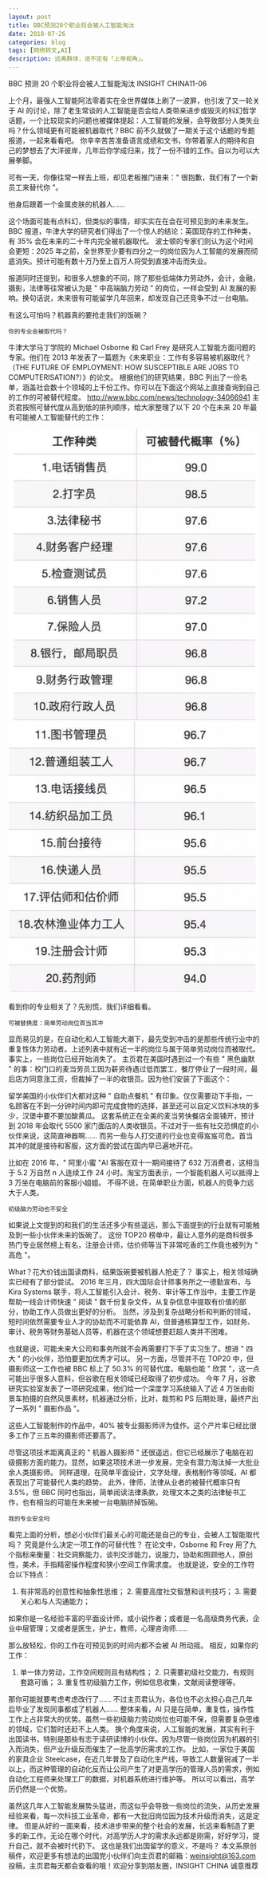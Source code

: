 ```yaml
---
layout: post
title: BBC预测20个职业将会被人工智能淘汰
date: 2018-07-26
categories: blog
tags: [网络转文,AI]
description: 远离群体，说不定有「上帝视角」。
---
```

BBC 预测 20 个职业将会被人工智能淘汰
INSIGHT CHINA11-06

上个月，最强人工智能阿法零着实在全世界媒体上刷了一波屏，也引发了又一轮关于 AI 的讨论，除了老生常谈的人工智能是否会给人类带来进步或毁灭的科幻哲学话题，一个比较现实的问题也被媒体提起：人工智能的发展，会导致部分人类失业吗？什么领域更有可能被机器取代？BBC 前不久就做了一期关于这个话题的专题报道，一起来看看吧。
你辛辛苦苦准备语言成绩和文书，你带着家人的期待和自己的梦想去了大洋彼岸，几年后你学成归来，找了一份不错的工作。自以为可以大展拳脚。

可有一天，你像往常一样去上班，却见老板推门进来：" 很抱歉，我们有了一个新员工来替代你 "。

他身后跟着一个金属皮肤的机器人……


这个场面可能有点科幻，但类似的事情，却实实在在会在可预见到的未来发生。 BBC 报道，牛津大学的研究者们得出了一个惊人的结论：英国现存的工作种类，有 35% 会在未来的二十年内完全被机器取代。
波士顿的专家们则认为这个时间会更短：2025 年之前，全世界至少要有四分之一的岗位因为人工智能的发展而彻底消失。预计可能有数十万乃至上百万人将受到直接冲击而失业。

报道同时还提到，和很多人想象的不同，除了那些低端体力劳动外，会计，金融，摄影，法律等往常被认为是 " 中高端脑力劳动 " 的岗位，一样会受到 AI 发展的影响。换句话说，未来很有可能留学几年回来，却发现自己还竞争不过一台电脑。

有这么可怕吗？机器真的要抢走我们的饭碗？  

`你的专业会被取代吗？`

牛津大学马丁学院的 Michael Osborne 和 Carl Frey 是研究人工智能方面问题的专家。他们在 2013 年发表了一篇题为《未来职业：工作有多容易被机器取代？（THE FUTURE OF EMPLOYMENT: HOW SUSCEPTIBLE ARE JOBS TO COMPUTERISATION?）》的论文。 根据他们的研究结果，BBC 列出了一份名单，涵盖社会数十个领域的上千份工作。你可以在下面这个网站上直接查询到自己的工作的可被替代程度。 http://www.bbc.com/news/technology-34066941 主页君按照可替代度从高到低的排列顺序，给大家整理了以下 20 个在未来 20 年最有可能被人工智能替代的工作：

![img](/img/pic/AI取代职位1.png)
![img](/img/pic/AI取代职位2.png)

看到你的专业相关了？先别慌，我们详细看看。  

`可被替换度：简单劳动岗位首当其冲`

显而易见的是，在自动化和人工智能大潮下，最先受到冲击的是那些传统行业中的重复性体力劳动者。上述列表中就有近一半的岗位与属于简单劳动岗位而被取代。 事实上，一些岗位已经开始消失了。 主页君在美国时遇到过一个有些 " 黑色幽默 " 的事：校门口的麦当劳员工因为薪资待遇过低而罢工，餐厅停业了一段时间，最后店方同意涨工资，但裁掉了一半的收银员。因为他们安装了下面这个：

留学美国的小伙伴们大都对这种 " 自助点餐机 " 有印象。仅仅需要动下手指，一名顾客在不到一分钟时间内即可完成食物的选择，甚至还可以自定义饮料冰块的多少，汉堡中要不要加酸黄瓜。 这套系统正在全美的麦当劳快餐店全面铺开，预计到 2018 年会取代 5500 家门面店的人类收银员。不过对于一些有社交恐惧症的小伙伴来说，这简直神器啊……
而另一些与人打交道的行业也变得岌岌可危。首当其冲的就是接待和客服，这方面的尝试在国内早已遍地开花。


比如在 2016 年，" 阿里小蜜 "AI 客服在双十一期间接待了 632 万消费者，这相当于 5.2 万自然 n 人连续工作 24 小时。淘宝方面表示，一个智能机器人可以抵得上 3 万坐在电脑前的客服小姐姐。
不得不说，在简单职业方面，机器人的竞争力远大于人类。  

`初级脑力劳动也不安全`

如果说上文提到的和我们的生活还多少有些遥远，那么下面提到的行业就有可能触及到一些小伙伴未来的饭碗了。
这份 TOP20 榜单中，最让人意外的是商科很多热门专业居然榜上有名，注册会计师，估价师等当下非常吃香的工作竟也被列为 " 高危 "。


What？花大价钱出国读商科，结果饭碗要被机器人抢走了？ 事实上，相关领域确实已经有了部分尝试。 2016 年三月，四大国际会计师事务所之一德勤宣布，与 Kira Systems 联手，将人工智能引入会计、税务、审计等工作当中，主要工作是帮助一线会计师快速 " 阅读 " 数千份复杂文件，从复杂信息中提取有价值的部分，协助工作人员做出更好的分析。
当然，涉及到复杂战略分析和判断的领域，短时间依然需要专业人才的协助而不可能依靠 AI，但普通核算型工作，如财务、审计、税务等财务基础人员等，机器在这个领域想要赶超人类并不困难。


也就是说，可能未来大公司和事务所就不会再需要打下手了实习生了。想进 " 四大 " 的小伙伴，恐怕要更加优秀才可以。 另一方面，尽管并不在 TOP20 中，但摄影师这一工作也被 BBC 标上了 50.3% 的可替代度。电脑也能 " 欣赏 "，这一点可能出乎很多人意料，但谷歌在相关领域已经取得了初步成功。 今年 7 月，谷歌研究实验室发表了一项研究成果，他们给一个深度学习系统输入了近 4 万张由街景车拍摄的自然风景素材，机器通过分析，比对，裁剪和 PS 后期处理，最终产出了一系列 " 摄影作品 "。

这些人工智能制作的作品中，40% 被专业摄影师评为佳作。这个产片率已经比很多工作了三五年的摄影师还要高了。

尽管这项技术距离真正的 " 机器人摄影师 " 还很遥远，但它已经展示了电脑在初级摄影方面的能力。显然，如果这项技术进一步发展，完全有潜力淘汰掉一大批业余人类摄影师。
同样道理，在简单平面设计，文字处理，表格制作等领域，AI 都表现出了可能替代人类的趋势。 此外，律师，法律从业者的被替代概率只有 3.5%，但 BBC 同时也指出，简单阅读法律条款，处理文本之类的法律秘书工作，也有相当的可能在未来被一台电脑挤掉饭碗。  

`我的专业安全吗`

看完上面的分析，想必小伙伴们最关心的可能还是自己的专业，会被人工智能取代吗？ 究竟是什么决定一项工作的可替代性？ 在论文中，Osborne 和 Frey 用了九个指标来衡量：社交洞察能力，谈判交涉能力，说服力，协助和照顾他人，原创性，美术，手指精密操作程度和狭小空间工作需求度。 也就是说，安全的工作符合以下特点：
1. 有非常高的创意性和抽象性思维； 2. 需要高度社交智慧和谈判技巧； 3. 需要关心和与人沟通能力；

如果你是一名经验丰富的平面设计师，或小说作者；或者是一名高级商务代表，企业中层管理；又或者是医生，护士，教师，心理咨询师……

那么放轻松，你的工作在可预见到的时间内都不会被 AI 所动摇。 相反，如果你的工作：

1. 单一体力劳动，工作空间规则且有结构性； 2. 只需要初级社交能力，有规则套路可循； 3. 重复性初级脑力工作，例如信息收集，文献阅读整理等。

那你可能就要考虑考虑改行了…… 不过主页君认为，各位也不必太担心自己几年后毕业了发现同事都成了机器人…… 整体来看，AI 只是在简单，重复性，操作性工作上占非常大的优势。虽然一些初级脑力劳动岗位也可能不保，但需要复杂思维的领域，它们暂时还赶不上人类。 换个角度来说，人工智能的发展，其实有利于出国读书，特别是那些有志于读研读博的小伙伴。因为尽管一些岗位因为机器的引入而消失，但产业升级反而催生了一批高学历需求的工作。 比如，一家位于美国的家具企业 Steelcase，在近几年普及了自动化生产线，导致工人数量锐减了一半以上，而这种管理的自动化反而让公司产生了对更高学历的管理人员的需求，例如自动化工程师来处理工厂的数据，对机器系统进行维护等。 所以可以看出，高学历仍然是一个优势。


虽然这几年人工智能发展势头猛进，而这似乎会导致一些岗位的流失，从历史发展经验来看，每一次科技工业革命，都有一大批旧岗位因为技术升级而消失，这是定律。 但是从好的一面来看，技术进步带来的整个社会的发展，长远来看制造了更多的新工作。无论在哪个时代，对高学历人才的需求永远都是刚需，好好学习，提升自己，就不会被时代扔下。 这也是我们出国留学的意义，不是吗？
本文系原创稿件，欢迎更多有想法的出国党小伙伴们向主页君的邮箱：weinsight@163.com   投稿，主页君每天都会查看的哦！欢迎分享到朋友圈，INSIGHT CHINA 诚意推荐
